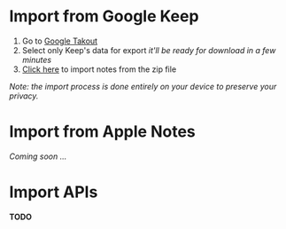 # Import from Google Keep

1. Go to [Google Takout](https://takeout.google.com/)
2. Select only Keep's data for export
   *it'll be ready for download in a few minutes*
3. [Click here](#import-zip) to import notes from the zip file

*Note: the import process is done entirely on your device to preserve your privacy.*

# Import from Apple Notes

*Coming soon ...*

# Import APIs

**TODO**
